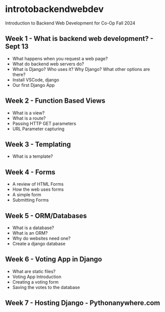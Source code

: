 # introtobackendwebdev
Introduction to Backend Web Development for Co-Op Fall 2024

## Week 1 - What is backend web development? - Sept 13

- What happens when you request a web page?
- What do backend web servers do?
- What is Django? Who uses it? Why Django? What other options are there?
- Install VSCode, django 
- Our first Django App

## Week 2 - Function Based Views 

- What is a view?
- What is a route?
- Passing HTTP GET parameters
- URL Parameter capturing

## Week 3 - Templating

- What is a template?

## Week 4 - Forms

 - A review of HTML Forms
 - How the web uses forms
 - A simple form
 - Submitting Forms

## Week 5 - ORM/Databases

- What is a database?
- What is an ORM?
- Why do websites need one?
- Create a django database 

## Week 6 - Voting App in Django

- What are static files?
- Voting App Introduction
- Creating a voting form
- Saving the votes to the database

## Week 7 - Hosting Django - Pythonanywhere.com